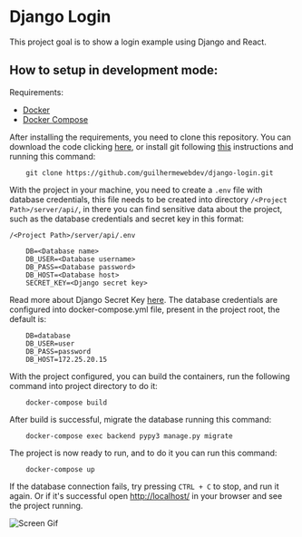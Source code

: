 # Django Login
This project goal is to show a login example using Django and React.

## How to setup in development mode:
Requirements:  
- [Docker](https://docs.docker.com/get-docker/)
- [Docker Compose](https://docs.docker.com/compose/install/)

After installing the requirements, you need to clone this repository. You can download the code clicking [here](https://github.com/guilhermewebdev/django-login/archive/master.zip), or install git following [this](https://git-scm.com/book/en/v2/Getting-Started-Installing-Git) instructions and running this command:   

```
    git clone https://github.com/guilhermewebdev/django-login.git
```

With the project in your machine, you need to create a `.env` file with database credentials, this file needs to be created into directory `/<Project Path>/server/api/`, in there you can find sensitive data about the project, such as the database credentials and secret key in this format:

```
/<Project Path>/server/api/.env

    DB=<Database name>
    DB_USER=<Database username>
    DB_PASS=<Database password>
    DB_HOST=<Database host>
    SECRET_KEY=<Django secret key>
```

Read more about Django Secret Key [here](https://docs.djangoproject.com/en/2.2/ref/settings/#std:setting-SECRET_KEY). The database credentials are configured into docker-compose.yml file, present in the project root, the default is:

```
    DB=database
    DB_USER=user
    DB_PASS=password
    DB_HOST=172.25.20.15
```

With the project configured, you can build the containers, run the following command into project directory to do it:

```
    docker-compose build
```

After build is successful, migrate the database running this command:

```
    docker-compose exec backend pypy3 manage.py migrate
```

The project is now ready to run, and to do it you can run this command:

```
    docker-compose up
```

If the database connection fails, try pressing `CTRL + C` to stop, and run it again. Or if it's successful open <a href='http://localhost/' target='_blank'>http://localhost/</a> in your browser and see the project running.

![Screen Gif](screen-gif.gif)